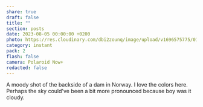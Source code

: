 ```yaml
---
share: true
draft: false
title: ""
section: posts
date: 2023-08-05 00:00:00 +0200
photo: https://res.cloudinary.com/dbi2zounq/image/upload/v1696575775/015_w6arpq.jpg
category: instant
pack: 2
flash: false
camera: Polaroid Now+
redacted: false
---
```


A moody shot of the backside of a dam in Norway. I love the colors here. Perhaps the sky could've been a bit more pronounced because boy was it cloudy. 